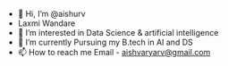 - 👋 Hi, I’m @aishurv
- Laxmi Wandare
- 👀 I’m interested in Data Science & artificial intelligence
- 🌱 I’m currently Pursuing my B.tech in AI and DS
- 📫 How to reach me  Email - aishvaryarv@gmail.com
